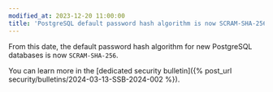 ```yaml
---
modified_at: 2023-12-20 11:00:00
title: 'PostgreSQL default password hash algorithm is now SCRAM-SHA-256'
---
```


From this date, the default password hash algorithm for new PostgreSQL databases is now `SCRAM-SHA-256`.

You can learn more in the [dedicated security bulletin]({% post_url security/bulletins/2024-03-13-SSB-2024-002 %}).